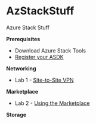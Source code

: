 # AzStackStuff
Azure Stack Stuff

**Prerequisites**
 * Download Azure Stack Tools
 * [Register your ASDK](/AzSLabs/General/101-RegisterAzS/)

**Networking**
 * Lab 1 - [Site-to-Site VPN](/AzSLabs/Networking/101-S2S-VPN)
 
**Marketplace**
 * Lab 2 - [Using the Marketplace](/AzSLabs/Marketplace/201-Marketplace)
 
**Storage**
